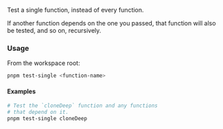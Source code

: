 Test a single function, instead of every function.

If another function depends on the one you passed, that function will also be tested, and so on, recursively.

### Usage

From the workspace root:

```sh
pnpm test-single <function-name>
```

#### Examples

```sh
# Test the `cloneDeep` function and any functions
# that depend on it.
pnpm test-single cloneDeep
```
